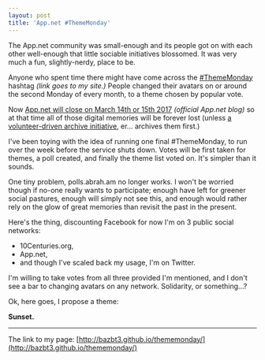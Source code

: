```yaml
---
layout: post
title: 'App.net #ThemeMonday'
---
```


The App.net community was small-enough and its people got on with each other well-enough that little sociable initiatives blossomed.  It was very much a fun, slightly-nerdy, place to be.

Anyone who spent time there might have come across the [\#ThemeMonday](http://bazbt3.github.io/thememonday) hashtag *(link goes to my site.)*  People changed their avatars on or around the second Monday of every month, to a theme chosen by popular vote.

Now [App.net will close on March 14th or 15th 2017](http://blog.app.net/2017/01/12/app-net-is-shutting-down/) *(official App.net blog)* so at that time all of those digital memories will be forever lost (unless [a volunteer-driven archive initiative](http://www.archiveteam.org/index.php?title=App.net), er… archives them first.)

I've been toying with the idea of running one final \#ThemeMonday, to run over the week before the service shuts down.  Votes will be first taken for themes, a poll created, and finally the theme list voted on.  It's simpler than it sounds.

One tiny problem, polls.abrah.am no longer works.  I won't be worried though if no-one really wants to participate; enough have left for greener social pastures, enough will simply not see this, and enough would rather rely on the glow of great memories than revisit the past in the present.

Here's the thing, discounting Facebook for now I'm on 3 public social networks:

* 10Centuries.org,
* App.net,
* and though I've scaled back my usage, I'm on Twitter.

I'm willing to take votes from all three provided I'm mentioned, and I don't see a bar to changing avatars on any network.  Solidarity, or something…?

Ok, here goes, I propose a theme:

**Sunset.**

---

The link to my page: [http://bazbt3.github.io/thememonday/](http://bazbt3.github.io/thememonday/)
